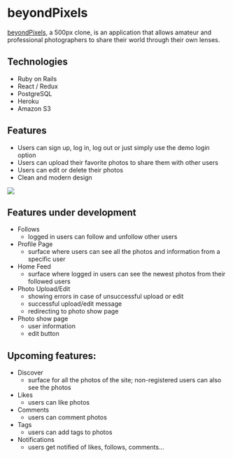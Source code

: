 # beyondPixels
[beyondPixels](http://beyondpixels.herokuapp.com/), a 500px clone, is an application that allows amateur and professional photographers to share their world through their own lenses.

## Technologies
* Ruby on Rails
* React / Redux
* PostgreSQL
* Heroku
* Amazon S3

## Features
* Users can sign up, log in, log out or just simply use the demo login option
* Users can upload their favorite photos to share them with other users
* Users can edit or delete their photos
* Clean and modern design

![](app/assets/images/design.png)

## Features under development
* Follows
    - logged in users can follow and unfollow other users
* Profile Page
    - surface where users can see all the photos and information from a specific user
* Home Feed
    - surface where logged in users can see the newest photos from their followed users
* Photo Upload/Edit
    - showing errors in case of unsuccessful upload or edit
    - successful upload/edit message
    - redirecting to photo show page
* Photo show page
    - user information
    - edit button
    
## Upcoming features:
* Discover
    - surface for all the photos of the site; non-registered users can also see the photos
* Likes
    - users can like photos
* Comments
    - users can comment photos
* Tags
    - users can add tags to photos
* Notifications
    - users get notified of likes, follows, comments... 
